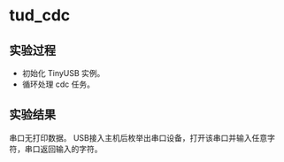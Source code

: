 # tud_cdc

## 实验过程

+ 初始化 TinyUSB 实例。
+ 循环处理 cdc 任务。

## 实验结果

串口无打印数据。
USB接入主机后枚举出串口设备，打开该串口并输入任意字符，串口返回输入的字符。